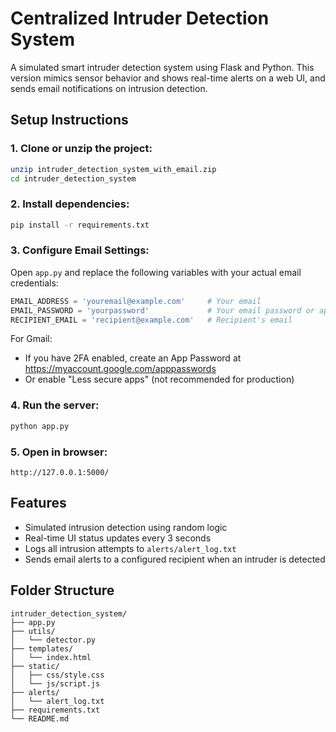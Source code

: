 # Centralized Intruder Detection System

A simulated smart intruder detection system using Flask and Python. This version mimics sensor behavior and shows real-time alerts on a web UI, and sends email notifications on intrusion detection.

## Setup Instructions

### 1. Clone or unzip the project:
```bash
unzip intruder_detection_system_with_email.zip
cd intruder_detection_system
```

### 2. Install dependencies:
```bash
pip install -r requirements.txt
```

### 3. Configure Email Settings:
Open `app.py` and replace the following variables with your actual email credentials:
```python
EMAIL_ADDRESS = 'youremail@example.com'     # Your email
EMAIL_PASSWORD = 'yourpassword'             # Your email password or app password
RECIPIENT_EMAIL = 'recipient@example.com'   # Recipient's email
```

For Gmail:
- If you have 2FA enabled, create an App Password at https://myaccount.google.com/apppasswords
- Or enable "Less secure apps" (not recommended for production)

### 4. Run the server:
```bash
python app.py
```

### 5. Open in browser:
```
http://127.0.0.1:5000/
```

## Features

- Simulated intrusion detection using random logic
- Real-time UI status updates every 3 seconds
- Logs all intrusion attempts to `alerts/alert_log.txt`
- Sends email alerts to a configured recipient when an intruder is detected

## Folder Structure

```
intruder_detection_system/
├── app.py
├── utils/
│   └── detector.py
├── templates/
│   └── index.html
├── static/
│   ├── css/style.css
│   └── js/script.js
├── alerts/
│   └── alert_log.txt
├── requirements.txt
└── README.md
```